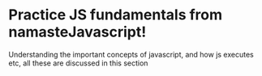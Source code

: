 # Practice JS fundamentals from namasteJavascript!

Understanding the important concepts of javascript, and how js executes etc, all these are discussed in this section